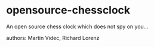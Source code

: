 # opensource-chessclock
An open source chess clock which does not spy on you...

authors: Martin Videc, Richard Lorenz
